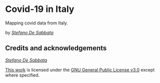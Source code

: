 # Covid-19 in Italy

Mapping covid data from Italy.

by *[Stefano De Sabbata](https://stefanodesabbata.com)*



## Credits and acknowledgements

*[Stefano De Sabbata](https://stefanodesabbata.com)*

[This work](https://github.com/sdesabbata/GY7702) is licensed under the [GNU General Public License v3.0](https://www.gnu.org/licenses/gpl-3.0.html) except where specified.